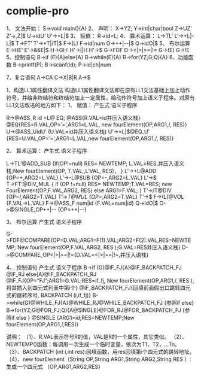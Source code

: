 complie-pro
===========
1、	文法开始：
S->void main(){A}
2、	声明：
X->YZ;
Y->int|char|bool
Z->UZ’
Z’->,Z|$ 
U->idU’
U’->=L|$
3、	赋值：
R->id=L;
4、	算术运算：
L->TL’
L’->+L|-L|$
T->FT’
T’->*T|/T|$
F->(L)
F->id|num
O->++|--|$
Q->idO|$
5、	布尔运算
E->HE’
E’->&&E|$
H->GH’
H’->||H
H’->$
G->FDF
D-><|>|==|!=
G->(E)
G->!E
5、控制语句
B->if (E){A}else{A}
B->while(E){A}
B->for(YZ;G;Q){A}
6、功能函数
B->printf(P);
B->scanf(id);
P->id|ch|num

7、复合语句
A->CA
C->X|B|R
A->$

1、构造LL1属性翻译文法
构造LL1属性翻译文法即在原有LL1文法基础上加上动作符号，并给非终结符和终结符加上一定属性，给动作符号加上语义子程序。对原有LL1文法改进的地方如下：
1、	赋值：
产生式			语义子程序

R->@ASS_R id =L@ EQ;	 @ASS{R.VAL=id并压入语义栈}
@EQ{RES=R.VAL,OP=’=’,ARG1=L.VAL,
new fourElement(OP,ARG1,/, RES)}
U->@ASS_UidU’ 		{U.VAL=id并压入语义栈}
U’->=L|$@EQ_U’ 	{RES=U.VAL,OP=’=’,ARG1=L.VAL,new fourElement(OP,ARG1,/, RES)}

2、	算术运算：
产生式			语义子程序

L->TL’@ADD_SUB	{If(OP!=null) RES= NEWTEMP; L.VAL=RES,并压入语义栈;New fourElement(OP, T.VAL;,L’VAL, RES)，
}
L’->+L@ADD	{OP=+,ARG2=L.VAL}
L’->-L@SUB	{OP=-,ARG2=L.VAL}
L’->$		
T->FT’@DIV_MUL	{ if (OP !=null) RES= NEWTEMP;T.VAL=RES; 
new FourElement(OP,F.VAL,ARG2, RES)
else ARG1=F.VAL; }
T’->/T@DIV		{OP=/,ARG2=T.VAL}
T’->*T@MUL	 {OP=*,ARG2=T.VAL}
T’->$
F->(L)@VOL		{F.VAL->L.VAL}
F->@ASS_F num|id		{F.VAL=num|id}
Q->idO|$
O->@SINGLE_OP++|--	{OP=++|--}

3、	布尔运算
产生式			语义子程序

G->FDF@COMPARE{OP=D.VAL;ARG1=F(1).VAL;ARG2=F(2).VAL,RES=NEWTEMP; 
New fourElement(OP,F.VAL,ARG2, RES );G.VAL=RES并压入语义栈}
D->@COMPARE_OP<|>|==|!={D.VAL=<|>|==|!=,并压入语栈}

4、	控制语句
产生式			语义子程序
B->if (G)@IF_FJ{A}@IF_BACKPATCH_FJ @IF_RJ else{A}@IF_BACKPATCH_RJ
@IF_FJ{OP=”FJ”;ARG1=G.VAL;RES=if_fj, New fourElement(OP,ARG1,/, RES ),将其插入到四元式列表中第i个}
@IF_BACKPATCH_FJ{回填前面假出口跳转四元式的跳转序号, BACKPATCH (i,if_fj)}
B->while(G)@WHILE_FJ{A}@WHILE_RJ@WHILE_BACKPATCH_FJ		{参照if else}
B->for(YZ;G@FOR_FJ;Q){A@SINGLE}@FOR_RJ@FOR_BACKPATCH_FJ			{参照if else }
@SINGLE	{ARG1=id;RES=NEWTEMP;New fourElement(OP,ARG1,/,RES)}



说明：
（1）、R.VAL表示符号R的值，VAL是R的一个属性，其它类似。
（2）、NEWTEMP()函数：每调用一次生成一个临时变量，依次为T1，T2，…Tn。
（3）、BACKPATCH (int i,int res):回填函数，用res回填第i个四元式的跳转地址。
（4）、new fourElement（String OP,String ARG1,String ARG2,String RES ）:生成一个四元式
（OP,ARG1,ARG2,RES）
